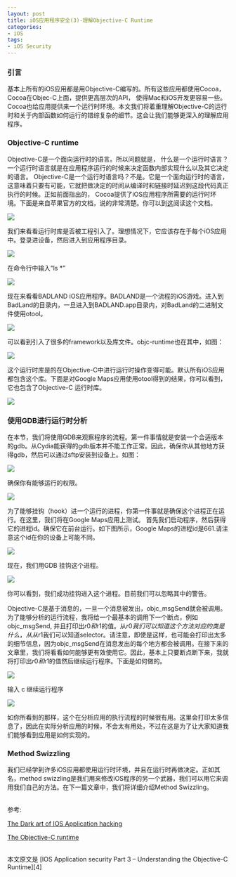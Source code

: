 ```yaml
---
layout: post  
title: iOS应用程序安全(3)-理解Objective-C Runtime   
categories:  
- iOS  
tags:    
- iOS Security
---   
```


### 引言


基本上所有的iOS应用都是用Objective-C编写的。所有这些应用都使用Cocoa，Cocoa在Objec-C上面，提供更高层次的API，
使得Mac和iOS开发更容易一些。Cocoa也给应用提供来一个运行时环境。本文我们将着重理解Objective-C的运行时和关于内部函数如何运行的错综复杂的细节。这会让我们能够更深入的理解应用程序。


### Objective-C runtime 

Objective-C是一个面向运行时的语言。所以问题就是， 什么是一个运行时语言？ 一个运行时语言就是在应用程序运行的时候来决定函数内部实现什么以及其它决定的语言。 Objective-C是一个运行时语言吗？不是。它是一个面向运行时的语言，这意味着只要有可能，它就把做决定的时间从编译时和链接时延迟到这段代码真正执行的时候。正如前面指出的， Cocoa提供了iOS应用程序所需要的运行时环境。下面是来自苹果官方的文档，说的非常清楚。你可以到[这][1]阅读这个文档。

![](http://resources.infosecinstitute.com/wp-content/uploads/060313_1218_IOSApplicat1.png)


我们来看看运行时库是否被工程引入了。理想情况下，它应该存在于每个iOS应用中。登录进设备，然后进入到应用程序目录。

![](http://resources.infosecinstitute.com/wp-content/uploads/060313_1218_IOSApplicat2.png)


在命令行中输入“ls *”

 ![](http://resources.infosecinstitute.com/wp-content/uploads/060313_1218_IOSApplicat3.png)


现在来看看BADLAND iOS应用程序。BADLAND是一个流程的iOS游戏。进入到BadLand的目录内，一旦进入到BADLAND.app目录内，对BadLand的二进制文件使用otool。

![](http://resources.infosecinstitute.com/wp-content/uploads/060313_1218_IOSApplicat4.png)


可以看到引入了很多的framework以及库文件。objc-runtime也在其中，如图：

![](http://resources.infosecinstitute.com/wp-content/uploads/060313_1218_IOSApplicat5.png)


这个运行时库是的在Objective-C中进行运行时操作变得可能。默认所有iOS应用都包含这个库。下面是对Google Maps应用使用otool得到的结果，你可以看到，它也包含了Objective-C 运行时库。

![](http://resources.infosecinstitute.com/wp-content/uploads/060313_1218_IOSApplicat6.png)



### 使用GDB进行运行时分析

在本节，我们将使用GDB来观察程序的流程。第一件事情就是安装一个合适版本的gdb。从Cydia能获得的gdb版本并不能工作正常。因此，确保你从其他地方获得gdb，然后可以通过sftp安装到设备上。如图：

![](http://resources.infosecinstitute.com/wp-content/uploads/060313_1218_IOSApplicat7.png)



确保你有能够运行的权限。

![](http://resources.infosecinstitute.com/wp-content/uploads/060313_1218_IOSApplicat8.png)


为了能够挂钩（hook）进一个运行的进程，你第一件事就是确保这个进程正在运行。在这里，我们将在Google Maps应用上测试。
首先我们启动程序，然后获得它的进程id。确保它在前台运行。如下图所示，Google Maps的进程id是661.请注意这个id在你的设备上可能不同。

![](http://resources.infosecinstitute.com/wp-content/uploads/060313_1218_IOSApplicat9.png)


现在，我们用GDB 挂钩这个进程。

![](http://resources.infosecinstitute.com/wp-content/uploads/060313_1218_IOSApplicat10.png)

你可以看到，我们成功挂钩进入这个进程。目前我们可以忽略其中的警告。

Objective-C是基于消息的，一旦一个消息被发出，objc_msgSend就会被调用。为了能够分析的运行流程，我将给一个最基本的调用下一个断点，例如objc_msgSend, 并且打印出$r0和$r1的值。从$r0我们可以知道这个方法对应的类是什么，从从$r1我们可以知道selector。请注意，即使是这样，也可能会打印出太多的细节信息，因为objc_msgSend在消息发出的每个地方都会被调用。在接下来的文章里，我们将看看如何能够更有效使用它。因此，基本上只要断点断下来，我就将打印出$r0和$r1的值然后继续运行程序。下面是如何做的。

![](http://resources.infosecinstitute.com/wp-content/uploads/060313_1218_IOSApplicat12.png)


输入 c 继续运行程序

![](http://resources.infosecinstitute.com/wp-content/uploads/060313_1218_IOSApplicat13.png)


如你所看到的那样，这个在分析应用的执行流程的时候很有用。这里会打印太多信息了，因此在实际分析应用的时候，不会太有用处，不过在这是为了让大家知道我们能够看到应用是如何实现的。



### Method Swizzling

我们已经学到许多iOS应用都使用运行时环境，并且在运行时再做决定。正如其名，method swizzling是我们用来修改iOS程序的另一个武器，我们可以用它来调用我们自己的方法。在下一篇文章中，我们将详细介绍Method Swizzling。

<br/>
参考:

 [The Dark art of IOS Application hacking][2]

[The Objective-C runtime][3]


<br/>
本文原文是 [IOS Application security Part 3 – Understanding the Objective-C Runtime][4]


[1]:https://developer.apple.com/library/ios/documentation/cocoa/conceptual/ObjCRuntimeGuide/Introduction/Introduction.html
[2]:http://www.slideshare.net/daniel_bilar/blackhat2012-zdziarskidarkarti-osapplicationhacking/
[3]:http://www.slideshare.net/mobiledatasolutions/objectivec-runtime
[4]:http://resources.infosecinstitute.com/ios-application-security-part-3-understanding-the-objective-c-runtime/